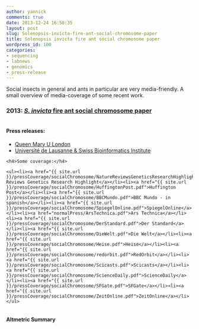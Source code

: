 ```yaml
---
author: yannick
comments: true
date: 2013-12-24 16:58:35
layout: post
slug: Solenopsis-invicta-fire-ant-social-chromosome-paper
title: Solenopsis invicta fire ant social chromosome paper
wordpress_id: 100
categories:
- sequencing
- labnews
- genomics
- press-release
---
```


<p>Social insects in general and ants in particular are very media-friendly. A small overview of media-coverage of some recent work.</p>

<h3>2013: <a
href="http://dx.doi.org/10.1038/nature11832"><em>S. invicta</em>
fire ant
social chromosome paper</a></h3>

<div class="row">
  <div class="column col-sm-1 col-md-1"></div>
  <div class="column col-sm-6 col-md-6">
    <h4>Press releases:</h4>
    <ul>
      <li><a href="{{ site.url }}/pressCoverage/socialChromosome/QMPressRelease.pdf">Queen Mary U London</a></li>
      <li><a href="{{ site.url }}/pressCoverage/socialChromosome/SIB_UNIL_fireantfrPressRelease.pdf">Université de Lausanne &amp; Swiss Bioinformatics Institute</a></li>
    </ul>
    
    <h4>Some coverage:</h4>
    
    <ul><li><a href="{{ site.url }}/pressCoverage/socialChromosome/NatureReviewsGeneticsResearchHighlightnrg3427.pdf">Nature Reviews Genetics Research Highlight</a></li><li><a href="{{ site.url }}/pressCoverage/socialChromosome/HuffingtonPost.pdf">Huffington Post</a></li><li><a href="{{ site.url }}/pressCoverage/socialChromosome/BBCMundo.pdf">BBC Mundo - in spanish</a></li><li><a href="{{ site.url }}/pressCoverage/socialChromosome/SpiegelOnline.pdf">SpiegelOnline</a></li><li><a href="normalPress/ArsTechnica.pdf">Ars Technica</a></li><li><a href="{{ site.url }}/pressCoverage/socialChromosome/DerStandard.pdf">Der Standard</a></li><li><a href="{{ site.url }}/pressCoverage/socialChromosome/DieWelt.pdf">Die Welt</a></li><li><a href="{{ site.url }}/pressCoverage/socialChromosome/Heise.pdf">Heise</a></li><li><a href="{{ site.url }}/pressCoverage/socialChromosome/redorbit.pdf">RedOrbit</a></li><li><a href="{{ site.url }}/pressCoverage/socialChromosome/Scicasts.pdf">Scicasts</a></li><li><a href="{{ site.url }}/pressCoverage/socialChromosome/ScienceDaily.pdf">ScienceDaily</a></li><li><a href="{{ site.url }}/pressCoverage/socialChromosome/SFGate.pdf">SFGate</a></li><li><a href="{{ site.url }}/pressCoverage/socialChromosome/ZeitOnline.pdf">ZeitOnline</a></li></ul>
  </div>
  <div class="column col-sm-1 col-md-1"></div>
  <div class="column col-sm-4 col-md-4">
    <h4>Altmetric Summary</h4>
    <div data-badge-type="medium-donut" class="altmetric-embed" data-badge-details="right" data-doi="10.1038/nature11832"></div>
  </div>
</div>